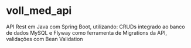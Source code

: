# voll_med_api
API Rest em Java com Spring Boot, utilizando: CRUDs integrado ao banco de dados MySQL e Flyway como ferramenta de Migrations da API, validações com Bean Validation
